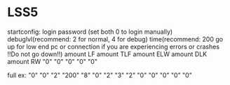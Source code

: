 # LSS5
startconfig:
login 
password (set both 0 to login manually) 
debuglvl(recommend: 2 for normal, 4 for debug) 
time(recommend: 200 go up for low end pc or connection if you are experiencing errors or crashes !!Do not go down!!)
amount LF
amount TLF
amount ELW
amount DLK
amount RW
"0"
"0"
"0"
"0"
"0"

full ex:
"0" "0" "2" "200" "8" "0" "2" "3" "2" "0" "0" "0" "0" "0"
